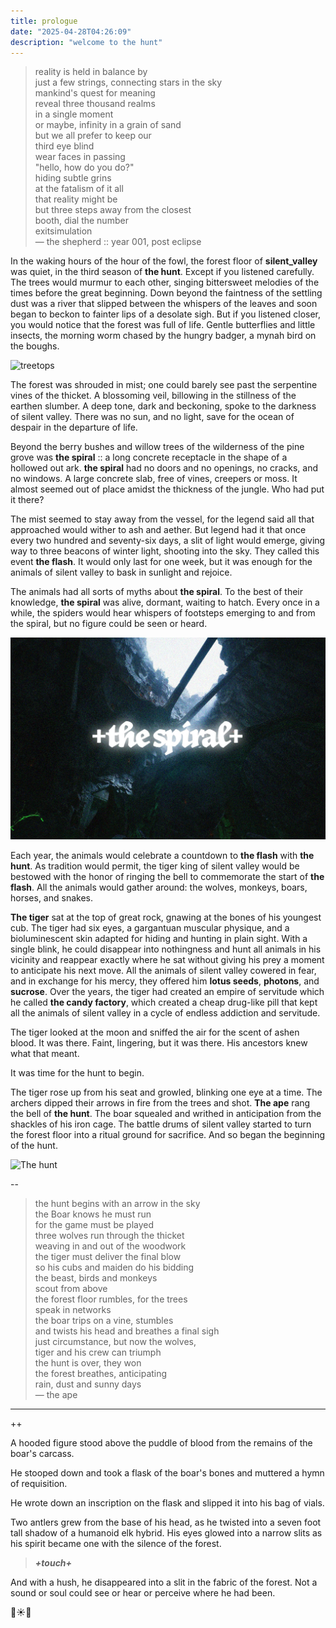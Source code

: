 ```yaml
---
title: prologue
date: "2025-04-28T04:26:09"
description: "welcome to the hunt"
---
```


> reality is held in balance by \
> just a few strings, connecting stars in the sky \
> mankind's quest for meaning \
> reveal three thousand realms \
> in a single moment \
> or maybe, infinity in a grain of sand \
> but we all prefer to keep our \
> third eye blind \
> wear faces in passing \
> "hello, how do you do?" \
> hiding subtle grins \
> at the fatalism of it all \
> that reality might be \
> but three steps away from the closest \
> booth, dial the number \
> exitsimulation \
> — the shepherd :: year 001, post eclipse



In the waking hours of the hour of the fowl, the forest floor of **silent_valley** was quiet, in the third season of **the hunt**. Except if you listened carefully. The trees would murmur to each other, singing bittersweet melodies of the times before the great beginning. Down beyond the faintness of the settling dust was a river that slipped between the whispers of the leaves and soon began to beckon to fainter lips of a desolate sigh. But if you listened closer, you would notice that the forest was full of life. Gentle butterflies and little insects, the morning worm chased by the hungry badger, a mynah bird on the boughs.

![treetops](./treetops.png)


The forest was shrouded in mist; one could barely see past the serpentine vines of the thicket. A blossoming veil, billowing in the stillness of the earthen slumber. A deep tone, dark and beckoning, spoke to the darkness of silent valley. There was no sun, and no light, save for the ocean of despair in the departure of life.



Beyond the berry bushes and willow trees of the wilderness of the pine grove was **the spiral** :: a long concrete receptacle in the shape of a hollowed out ark. **the spiral** had no doors and no openings, no cracks, and no windows. A large concrete slab, free of vines, creepers or moss. It almost seemed out of place amidst the thickness of the jungle. Who had put it there?



The mist seemed to stay away from the vessel, for the legend said all that approached would wither to ash and aether. But legend had it that once every two hundred and seventy-six days, a slit of light would emerge, giving way to three beacons of winter light, shooting into the sky. They called this event **the flash**. It would only last for one week, but it was enough for the animals of silent valley to bask in sunlight and rejoice.



The animals had all sorts of myths about **the spiral**. To the best of their knowledge, **the spiral** was alive, dormant, waiting to hatch. Every once in a while, the spiders would hear whispers of footsteps emerging to and from the spiral, but no figure could be seen or heard.

![Silent Valley](silent-valley.jpg)

Each year, the animals would celebrate a countdown to **the flash** with **the hunt**. As tradition would permit, the tiger king of silent valley would be bestowed with the honor of ringing the bell to commemorate the start of **the flash**. All the animals would gather around: the wolves, monkeys, boars, horses, and snakes.



**The tiger** sat at the top of great rock, gnawing at the bones of his youngest cub. The tiger had six eyes, a gargantuan muscular physique, and a bioluminescent skin adapted for hiding and hunting in plain sight. With a single blink, he could disappear into nothingness and hunt all animals in his vicinity and reappear exactly where he sat without giving his prey a moment to anticipate his next move. All the animals of silent valley cowered in fear, and in exchange for his mercy, they offered him **lotus seeds**, **photons**, and **sucrose**. Over the years, the tiger had created an empire of servitude which he called **the candy factory**, which created a cheap drug-like pill that kept all the animals of silent valley in a cycle of endless addiction and servitude.

The tiger looked at the moon and sniffed the air for the scent of ashen blood. It was there. Faint, lingering, but it was there. His ancestors knew what that meant.



It was time for the hunt to begin.



The tiger rose up from his seat and growled, blinking one eye at a time. The archers dipped their arrows in fire from the trees and shot. **The ape** rang the bell of **the hunt**. The boar squealed and writhed in anticipation from the shackles of his iron cage. The battle drums of silent valley started to turn the forest floor into a ritual ground for sacrifice. And so began the beginning of the hunt.

![The hunt](./the-hunt.png)

--

> the hunt begins with an arrow in the sky \
> the Boar knows he must run \
> for the game must be played \
> three wolves run through the thicket \
> weaving in and out of the woodwork \
> the tiger must deliver the final blow \
> so his cubs and maiden do his bidding \
> the beast, birds and monkeys \
> scout from above \
> the forest floor rumbles, for the trees \
> speak in networks \
> the boar trips on a vine, stumbles \
> and twists his head and breathes a final sigh \
> just circumstance, but now the wolves, \
> tiger and his crew can triumph \
> the hunt is over, they won \
> the forest breathes, anticipating \
> rain, dust and sunny days \
> — the ape

---
++

A hooded figure stood above the puddle of blood from the remains of the boar's carcass.

He stooped down and took a flask of the boar's bones and muttered a hymn of requisition.

He wrote down an inscription on the flask and slipped it into his bag of vials. 

Two antlers grew from the base of his head, as he twisted into a seven foot tall shadow of a humanoid elk hybrid. His eyes glowed into a narrow slits as his spirit became one with the silence of the forest.

> ***+touch+***

And with a hush, he disappeared into a slit in the fabric of the forest. Not a sound or soul could see or hear or perceive where he had been.

🌙☀️🪷